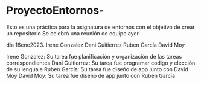 # ProyectoEntornos-
Esto es una práctica para la asignatura de entornos con el objetivo de crear un repositorio
Se celebró una reunión de equipo ayer

dia 16ene2023. 
Irene Gonzalez
Dani Guitierrez
Ruben García
David Moy

Irene Gonzalez: Su tarea fue planificación y organización de las tareas correspondientes
Dani Guitierrez: Su tarea fue programar codigo y elección de su lenguaje
Ruben García: Su tarea fue diseño de app junto con David Moy
David Moy: Su tarea fue diseño de app junto con Ruben García
